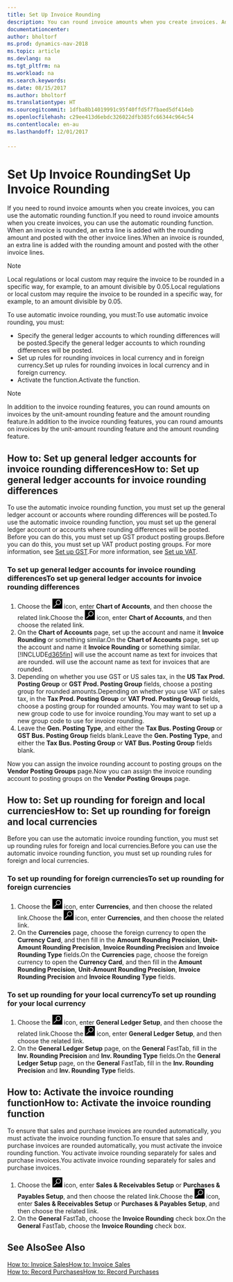 ```yaml
---
title: Set Up Invoice Rounding
description: You can round invoice amounts when you create invoices. Additionally, local regulations or custom may require you to round in a specific way, for example, to an amount divisible by 0.05.
documentationcenter: 
author: bholtorf
ms.prod: dynamics-nav-2018
ms.topic: article
ms.devlang: na
ms.tgt_pltfrm: na
ms.workload: na
ms.search.keywords: 
ms.date: 08/15/2017
ms.author: bholtorf
ms.translationtype: HT
ms.sourcegitcommit: 1dfba8b14019991c95f40ffd5f7fbaed5df414eb
ms.openlocfilehash: c29ee413d6ebdc326022dfb385fc66344c964c54
ms.contentlocale: en-au
ms.lasthandoff: 12/01/2017

---
```

# <a name="set-up-invoice-rounding"></a><span data-ttu-id="2f264-104">Set Up Invoice Rounding</span><span class="sxs-lookup"><span data-stu-id="2f264-104">Set Up Invoice Rounding</span></span>
<span data-ttu-id="2f264-105">If you need to round invoice amounts when you create invoices, you can use the automatic rounding function.</span><span class="sxs-lookup"><span data-stu-id="2f264-105">If you need to round invoice amounts when you create invoices, you can use the automatic rounding function.</span></span> <span data-ttu-id="2f264-106">When an invoice is rounded, an extra line is added with the rounding amount and posted with the other invoice lines.</span><span class="sxs-lookup"><span data-stu-id="2f264-106">When an invoice is rounded, an extra line is added with the rounding amount and posted with the other invoice lines.</span></span>

> [!NOTE]  
>  <span data-ttu-id="2f264-107">Local regulations or local custom may require the invoice to be rounded in a specific way, for example, to an amount divisible by 0.05.</span><span class="sxs-lookup"><span data-stu-id="2f264-107">Local regulations or local custom may require the invoice to be rounded in a specific way, for example, to an amount divisible by 0.05.</span></span>  
  
<span data-ttu-id="2f264-108">To use automatic invoice rounding, you must:</span><span class="sxs-lookup"><span data-stu-id="2f264-108">To use automatic invoice rounding, you must:</span></span>  
  
* <span data-ttu-id="2f264-109">Specify the general ledger accounts to which rounding differences will be posted.</span><span class="sxs-lookup"><span data-stu-id="2f264-109">Specify the general ledger accounts to which rounding differences will be posted.</span></span>  
* <span data-ttu-id="2f264-110">Set up rules for rounding invoices in local currency and in foreign currency.</span><span class="sxs-lookup"><span data-stu-id="2f264-110">Set up rules for rounding invoices in local currency and in foreign currency.</span></span>  
* <span data-ttu-id="2f264-111">Activate the function.</span><span class="sxs-lookup"><span data-stu-id="2f264-111">Activate the function.</span></span>  
  
> [!NOTE]  
>  <span data-ttu-id="2f264-112">In addition to the invoice rounding features, you can round amounts on invoices by the unit-amount rounding feature and the amount rounding feature.</span><span class="sxs-lookup"><span data-stu-id="2f264-112">In addition to the invoice rounding features, you can round amounts on invoices by the unit-amount rounding feature and the amount rounding feature.</span></span>  
 
## <a name="how-to-set-up-general-ledger-accounts-for-invoice-rounding-differences"></a><span data-ttu-id="2f264-113">How to: Set up general ledger accounts for invoice rounding differences</span><span class="sxs-lookup"><span data-stu-id="2f264-113">How to: Set up general ledger accounts for invoice rounding differences</span></span>
<span data-ttu-id="2f264-114">To use the automatic invoice rounding function, you must set up the general ledger account or accounts where rounding differences will be posted.</span><span class="sxs-lookup"><span data-stu-id="2f264-114">To use the automatic invoice rounding function, you must set up the general ledger account or accounts where rounding differences will be posted.</span></span> <span data-ttu-id="2f264-115">Before you can do this, you must set up GST product posting groups.</span><span class="sxs-lookup"><span data-stu-id="2f264-115">Before you can do this, you must set up VAT product posting groups.</span></span> <span data-ttu-id="2f264-116">For more information, see [Set up GST](finance-setup-vat.md).</span><span class="sxs-lookup"><span data-stu-id="2f264-116">For more information, see [Set up VAT](finance-setup-vat.md).</span></span>  
  
### <a name="to-set-up-general-ledger-accounts-for-invoice-rounding-differences"></a><span data-ttu-id="2f264-117">To set up general ledger accounts for invoice rounding differences</span><span class="sxs-lookup"><span data-stu-id="2f264-117">To set up general ledger accounts for invoice rounding differences</span></span>  
1. <span data-ttu-id="2f264-118">Choose the ![Search for Page or Report](media/ui-search/search_small.png "Search for Page or Report icon") icon, enter **Chart of Accounts**, and then choose the related link.</span><span class="sxs-lookup"><span data-stu-id="2f264-118">Choose the ![Search for Page or Report](media/ui-search/search_small.png "Search for Page or Report icon") icon, enter **Chart of Accounts**, and then choose the related link.</span></span>  
2. <span data-ttu-id="2f264-119">On the **Chart of Accounts** page, set up the account and name it **Invoice Rounding** or something similar.</span><span class="sxs-lookup"><span data-stu-id="2f264-119">On the **Chart of Accounts** page, set up the account and name it **Invoice Rounding** or something similar.</span></span> [!INCLUDE[d365fin](includes/d365fin_md.md)]<span data-ttu-id="2f264-120"> will use the account name as text for invoices that are rounded.</span><span class="sxs-lookup"><span data-stu-id="2f264-120"> will use the account name as text for invoices that are rounded.</span></span>  
3. <span data-ttu-id="2f264-121">Depending on whether you use GST or US sales tax, in the **US Tax Prod. Posting Group** or **GST Prod. Posting Group** fields, choose a posting group for rounded amounts.</span><span class="sxs-lookup"><span data-stu-id="2f264-121">Depending on whether you use VAT or sales tax, in the **Tax Prod. Posting Group** or **VAT Prod. Posting Group** fields, choose a posting group for rounded amounts.</span></span> <span data-ttu-id="2f264-122">You may want to set up a new group code to use for invoice rounding.</span><span class="sxs-lookup"><span data-stu-id="2f264-122">You may want to set up a new group code to use for invoice rounding.</span></span>
4. <span data-ttu-id="2f264-123">Leave the **Gen. Posting Type**, and either the **Tax Bus. Posting Group** or **GST Bus. Posting Group** fields blank.</span><span class="sxs-lookup"><span data-stu-id="2f264-123">Leave the **Gen. Posting Type**, and either the **Tax Bus. Posting Group** or **VAT Bus. Posting Group** fields blank.</span></span> <!-- Why do we say to leave these blank, when there are a lot of other fields we also leave blank but don't mention? -->  
  
<span data-ttu-id="2f264-124">Now you can assign the invoice rounding account to posting groups on the **Vendor Posting Groups** page.</span><span class="sxs-lookup"><span data-stu-id="2f264-124">Now you can assign the invoice rounding account to posting groups on the **Vendor Posting Groups** page.</span></span>  <!-- Why only the vendor posting groups? -->

## <a name="how-to-set-up-rounding-for-foreign-and-local-currencies"></a><span data-ttu-id="2f264-125">How to: Set up rounding for foreign and local currencies</span><span class="sxs-lookup"><span data-stu-id="2f264-125">How to: Set up rounding for foreign and local currencies</span></span>
<span data-ttu-id="2f264-126">Before you can use the automatic invoice rounding function, you must set up rounding rules for foreign and local currencies.</span><span class="sxs-lookup"><span data-stu-id="2f264-126">Before you can use the automatic invoice rounding function, you must set up rounding rules for foreign and local currencies.</span></span>

### <a name="to-set-up-rounding-for-foreign-currencies"></a><span data-ttu-id="2f264-127">To set up rounding for foreign currencies</span><span class="sxs-lookup"><span data-stu-id="2f264-127">To set up rounding for foreign currencies</span></span>  
1. <span data-ttu-id="2f264-128">Choose the ![Search for Page or Report](media/ui-search/search_small.png "Search for Page or Report icon") icon, enter **Currencies**, and then choose the related link.</span><span class="sxs-lookup"><span data-stu-id="2f264-128">Choose the ![Search for Page or Report](media/ui-search/search_small.png "Search for Page or Report icon") icon, enter **Currencies**, and then choose the related link.</span></span>  
2. <span data-ttu-id="2f264-129">On the **Currencies** page, choose the foreign currency to open the **Currency Card**, and then fill in the **Amount Rounding Precision**, **Unit-Amount Rounding Precision**, **Invoice Rounding Precision** and **Invoice Rounding Type** fields.</span><span class="sxs-lookup"><span data-stu-id="2f264-129">On the **Currencies** page, choose the foreign currency to open the **Currency Card**, and then fill in the **Amount Rounding Precision**, **Unit-Amount Rounding Precision**, **Invoice Rounding Precision** and **Invoice Rounding Type** fields.</span></span>
  
### <a name="to-set-up-rounding-for-your-local-currency"></a><span data-ttu-id="2f264-130">To set up rounding for your local currency</span><span class="sxs-lookup"><span data-stu-id="2f264-130">To set up rounding for your local currency</span></span>
1. <span data-ttu-id="2f264-131">Choose the ![Search for Page or Report](media/ui-search/search_small.png "Search for Page or Report icon") icon, enter **General Ledger Setup**, and then choose the related link.</span><span class="sxs-lookup"><span data-stu-id="2f264-131">Choose the ![Search for Page or Report](media/ui-search/search_small.png "Search for Page or Report icon") icon, enter **General Ledger Setup**, and then choose the related link.</span></span>  
2. <span data-ttu-id="2f264-132">On the **General Ledger Setup** page, on the **General** FastTab, fill in the **Inv. Rounding Precision** and **Inv. Rounding Type** fields.</span><span class="sxs-lookup"><span data-stu-id="2f264-132">On the **General Ledger Setup** page, on the **General** FastTab, fill in the **Inv. Rounding Precision** and **Inv. Rounding Type** fields.</span></span>  

## <a name="how-to-activate-the-invoice-rounding-function"></a><span data-ttu-id="2f264-133">How to: Activate the invoice rounding function</span><span class="sxs-lookup"><span data-stu-id="2f264-133">How to: Activate the invoice rounding function</span></span>  
<span data-ttu-id="2f264-134">To ensure that sales and purchase invoices are rounded automatically, you must activate the invoice rounding function.</span><span class="sxs-lookup"><span data-stu-id="2f264-134">To ensure that sales and purchase invoices are rounded automatically, you must activate the invoice rounding function.</span></span> <span data-ttu-id="2f264-135">You activate invoice rounding separately for sales and purchase invoices.</span><span class="sxs-lookup"><span data-stu-id="2f264-135">You activate invoice rounding separately for sales and purchase invoices.</span></span>

1. <span data-ttu-id="2f264-136">Choose the ![Search for Page or Report](media/ui-search/search_small.png "Search for Page or Report icon") icon, enter **Sales & Receivables Setup** or **Purchases & Payables Setup**, and then choose the related link.</span><span class="sxs-lookup"><span data-stu-id="2f264-136">Choose the ![Search for Page or Report](media/ui-search/search_small.png "Search for Page or Report icon") icon, enter **Sales & Receivables Setup** or **Purchases & Payables Setup**, and then choose the related link.</span></span>  
2. <span data-ttu-id="2f264-137">On the **General** FastTab, choose the **Invoice Rounding** check box.</span><span class="sxs-lookup"><span data-stu-id="2f264-137">On the **General** FastTab, choose the **Invoice Rounding** check box.</span></span>  
  
## <a name="see-also"></a><span data-ttu-id="2f264-138">See Also</span><span class="sxs-lookup"><span data-stu-id="2f264-138">See Also</span></span>  
[<span data-ttu-id="2f264-139">How to: Invoice Sales</span><span class="sxs-lookup"><span data-stu-id="2f264-139">How to: Invoice Sales</span></span>](sales-how-invoice-sales.md)  
[<span data-ttu-id="2f264-140">How to: Record Purchases</span><span class="sxs-lookup"><span data-stu-id="2f264-140">How to: Record Purchases</span></span>](purchasing-how-record-purchases.md)
